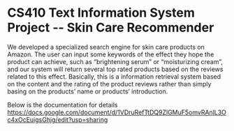 # CS410 Text Information System Project -- Skin Care Recommender
We developed a specialized search engine for skin care products on Amazon. The user can input some keywords of the effect they hope the product can achieve, such as “brightening serum” or “moisturizing cream”, and our system will return several top rated products based on the reviews related to this effect. Basically, this is a information retrieval system based on the content and the rating of the product reviews rather than simply basing on the products’ name or products’ introduction.

Below is the documentation for details
https://docs.google.com/document/d/1VDruRefTtDQ9ZlGMuF5omvRAnlL3Oc4xOcEuigsGhjg/edit?usp=sharing

